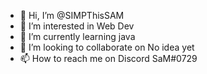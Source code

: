 - 👋 Hi, I’m @SIMPThisSAM
- 👀 I’m interested in Web Dev
- 🌱 I’m currently learning java
- 💞️ I’m looking to collaborate on No idea yet 
- 📫 How to reach me on Discord SaM#0729  

<!---
SIMPThisSAM/SIMPThisSAM is a ✨ special ✨ repository because its `README.md` (this file) appears on your GitHub profile.
You can click the Preview link to take a look at your changes.
--->
